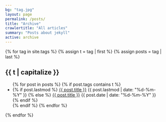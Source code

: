 ```yaml
---
bg: "tag.jpg"
layout: page
permalink: /posts/
title: "Archive"
crawlertitle: "All articles"
summary: "Posts about jekyll"
active: archive
---
```


{% for tag in site.tags %}
  {% assign t = tag | first %}
  {% assign posts = tag | last %}

  <h2 class="category-key" id="{{ t | downcase }}">{{ t | capitalize }}</h2>

  <ul class="year">
    {% for post in posts %}
      {% if post.tags contains t %}
        <li>
          {% if post.lastmod %}
            <a href="{{site.baseurl}}{{ post.url }}">{{ post.title }}</a>
            <span class="date">{{ post.lastmod | date: "%d-%m-%Y"  }}</span>
          {% else %}
            <a href="{{site.baseurl}}{{ post.url }}">{{ post.title }}</a>
            <span class="date">{{ post.date | date: "%d-%m-%Y"  }}</span>
          {% endif %}
        </li>
      {% endif %}
    {% endfor %}
  </ul>

{% endfor %}
